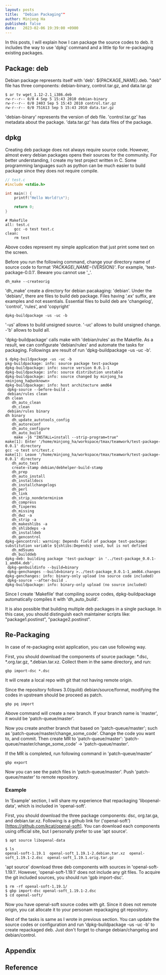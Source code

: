 ```yaml
---
layout: posts
title:  "Debian Packaging""
author: Minjong Ha
published: false
date:   2023-02-06 19:39:00 +0900
---
```


In this posts, I will explain how I can package the source codes to deb.
It includes the way to use 'dpkg' command and a little tip for re-packaging existing packages.

## Package: deb

Debian package represents itself with 'deb': ${PACKAGE\_NAME}.deb.
"deb" file has three components: debian-binary, control.tar.gz, and data.tar.gz

```shell
$ ar tv wget_1.12-2.1_i386.deb
rw-r--r-- 0/0 4 Sep 5 15:43 2010 debian-binary 
rw-r--r-- 0/0 2403 Sep 5 15:43 2010 control.tar.gz 
rw-r--r-- 0/0 751613 Sep 5 15:43 2010 data.tar.gz
```

'debian-binary' represents the version of deb file.
'control.tar.gz' has metadata about the package.
'data.tar.gz' has data files of the package.


## dpkg
<!-- Explain how I can use dpkg -->

Creating deb package does not always require source code.
However, almost every debian packages opens their sources for the community.
For better understanding, I create my test project written in C.
Some programming languages such as python can be much easier to build package since they does not require compile.

```c
// test.c
#include <stdio.h>

int main() {
    printf("Hello World!\n");

    return 0;
}
```

```shell
# Makefile
all: test.c
    gcc -o test test.c
clean: 
    rm test
```

Above codes represent my simple application that just print some text on the screen.


Before you run the following command, change your directory name of source code to format '${PACKAGEi\_NAME}-${VERSION}'.
For example, 'test-package-0.0.1'.
Beware you cannot use '\_'.

```shell
dh_make --createorig
```
'dh\_make' create a directory for debian pacakaging: 'debian'.
Under the 'debian/', there are files to build deb package.
Files having '.ex' suffix, are examples and not essentials.
Essential files to build deb are 'changelog', 'control', 'rules', and 'copyright'


```shell
dpkg-buildpackage -us -uc -b
```
'-us' allows to build unsigned source.
'-uc' allows to build unsigned change.
-'b' allows to build all.

'dpkg-buildpackage' calls make with 'debian/rules' as the Makefile.
As a result, we can configurate 'debian/rules' and automate the tasks for packaging.
Followings are result of run 'dpkg-buildpackage -us -uc -b'.
```shell
$ dpkg-buildpackage -us -uc -b
pkg-buildpackage: info: source package test-package
dpkg-buildpackage: info: source version 0.0.1-1
dpkg-buildpackage: info: source distribution unstable
dpkg-buildpackage: info: source changed by minjong_ha <minjong_ha@unknown>
dpkg-buildpackage: info: host architecture amd64
 dpkg-source --before-build .
 debian/rules clean
dh clean
   dh_auto_clean
   dh_clean
 debian/rules binary
dh binary
   dh_update_autotools_config
   dh_autoreconf
   dh_auto_configure
   dh_auto_build
	make -j6 "INSTALL=install --strip-program=true"
make[1]: Enter '/home/minjong_ha/workspace/tmax/teamwork/test-package-0.0.1' directory
gcc -o test src/test.c
make[1]: Leave '/home/minjong_ha/workspace/tmax/teamwork/test-package-0.0.1' directory
   dh_auto_test
   create-stamp debian/debhelper-build-stamp
   dh_prep
   dh_auto_install
   dh_installdocs
   dh_installchangelogs
   dh_perl
   dh_link
   dh_strip_nondeterminism
   dh_compress
   dh_fixperms
   dh_missing
   dh_dwz -a
   dh_strip -a
   dh_makeshlibs -a
   dh_shlibdeps -a
   dh_installdeb
   dh_gencontrol
dpkg-gencontrol: warning: Depends field of package test-package: substitution variable ${shlibs:Depends} used, but is not defined
   dh_md5sums
   dh_builddeb
dpkg-deb: building package 'test-package' in '../test-package_0.0.1-1_amd64.deb'.
 dpkg-genbuildinfo --build=binary
 dpkg-genchanges --build=binary >../test-package_0.0.1-1_amd64.changes
dpkg-genchanges: info: binary-only upload (no source code included)
 dpkg-source --after-build .
dpkg-buildpackage: info: binary-only upload (no source included)
```

Since I create 'Makefile' that compiling source codes, dpkg-buildpackage automatically compiles it with 'dh\_auto\_build'.

It is also possible that building multiple deb packages in a single package.
In this case, you should distinguish each maintainer scripts like: "package1.postinst", "package2.postinst".


## Re-Packaging
<!-- Explain repackaging with apt source -->

In case of re-packaging exist application, you can use following way.

First, you should download the components of source package: \*.dsc, \*.org.tar.gz, \*.debian.tar.xz.
Collect them in the same directory, and run:
```shell
gbp import-dsc *.dsc
```

It will create a local repo with git that not having remote origin.

Since the repository follows 3.0(quild) debian/source/format, modifying the codes in upstream should be proceed as patch.
```shell
gbp pq import
```

Above command will create a new branch.
If your branch name is 'master', it would be 'patch-queue/master'.

Now you create another branch that based on 'patch-queue/master'; such as 'patch-queue/master/change\_some\_code'.
Change the code you want to, and commit.
Then create MR to 'patch-queue/master': 'patch-queue/master/change\_some\_code' -> 'patch-queue/master'.

If the MR is completed, run following command in 'patch-queue/master'
```shell
gbp export
```

Now you can see the patch files in 'patch-queue/master'.
Push 'patch-queue/master' to remote repository.


### Example

In 'Example' section, I will share my experience that repackaging 'libopenal-data', which is included in 'openal-soft'.

First, you should download the three package components: dsc, org.tar.ga, and debian.tar.xz.
Following is a github link for ('openal-soft')[https://github.com/kcat/openal-soft].
You can download each components using official site, but I personally prefer to use 'apt source'.

```shell
$ apt source libopenal-data

$ ls
openal-soft-1.19.1  openal-soft_1.19.1-2.debian.tar.xz  openal-soft_1.19.1-2.dsc  openal-soft_1.19.1.orig.tar.gz
```

'apt source' download three deb components with sources in 'openal-soft-1.19.1'.
However, 'openal-soft-1.19.1' does not include any git files.
To acquire the git included sources, you should run 'gpb import-dsc'.

```shell
$ rm -rf openal-soft-1.19.1/
$ gbp import-dsc openal-soft_1.19.1-2.dsc
$ cd openal-soft/
```

Now you have openal-soft source codes with git.
Since it does not remote origin, you cat allocate it to your personam repackaging git repository.

Rest of the tasks is same as I wrote in previous section.
You can update the source codes or configuration and run 'dpkg-buildpackage -us -uc -b' to create repackaged deb.
Just don't forget to change debian/changelog and debian/control.

## Appendix
<!-- Appendix -->


## Reference
